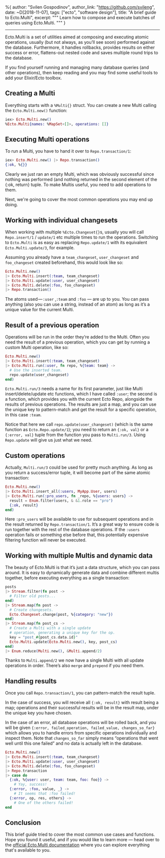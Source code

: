 %{
  author: "Svilen Gospodinov",
  author_link: "https://github.com/svileng",
  date: ~D[2018-11-07],
  tags: ["ecto", "software design"],
  title: "A brief guide to Ecto.Multi",
  excerpt: """
  Learn how to compose and execute batches of queries using Ecto.Multi.
  """
}

---

Ecto.Multi is a set of utilities aimed at composing and executing atomic operations, usually (but not always, as you’ll see soon) performed against the database. Furthermore, it handles rollbacks, provides results on either success or error, flattens-out nested code and saves multiple round trips to the database.

If you find yourself running and managing many database queries (and other operations), then keep reading and you may find some useful tools to add your Elixir/Ecto toolbox.

## Creating a Multi

Everything starts with a `%Multi{}` struct. You can create a new Multi calling the `Ecto.Multi.new()` function:

```elixir
iex> Ecto.Multi.new()
%Ecto.Multi{names: %MapSet<[]>, operations: []}
```

## Executing Multi operations

To run a Multi, you have to hand it over to `Repo.transaction/1`:

```elixir
iex> Ecto.Multi.new() |> Repo.transaction()
{:ok, %{}}
```

Clearly we just ran an empty Multi, which was obviously successful since nothing was performed (and nothing returned in the second element of the {:ok, return} tuple. To make Multis useful, you need to add operations to them.

Next, we're going to cover the most common operations you may end up doing.

## Working with individual changesets

When working with multiple `%Ecto.Changeset{}`s, usually you will call `Repo.insert/1` / `update/1` etc multiple times to run the operations. Switching to `Ecto.Multi` is as easy as replacing `Repo.update/1` with its equivalent `Ecto.Multi.update/3`, for example.

Assuming you already have a `team_changeset`, `user_changeset` and `foo_changeset` created beforehand, this would look like so:

```elixir
Ecto.Multi.new()
|> Ecto.Multi.insert(:team, team_changeset)
|> Ecto.Multi.update(:user, user_changeset)
|> Ecto.Multi.delete(:foo, foo_changeset)
|> Repo.transaction()
```

The atoms used — `:user` ,`:team` and `:foo` — are up to you. You can pass anything (also you can use a string, instead of an atom) as long as it’s a unique value for the current Multi.

## Result of a previous operation

Operations will be run in the order they’re added to the Multi. Often you need the result of a previous operation, which you can get by running a custom Multi operation, like so:

```elixir
Ecto.Multi.new()
|> Ecto.Multi.insert(:team, team_changeset)
|> Ecto.Multi.run(:user, fn repo, %{team: team} ->
  # Use the inserted team.
  repo.update(user_changeset)
end)
```

`Ecto.Multi.run/3` needs a name for its first parameter, just like Multi insert/delete/update etc functions, which I have called `:user`; the second is a function, which provides you with the current Ecto Repo, alongside the results of previous operations. The results are just a map, and you can use the unique key to pattern-match and get the result for a specific operation, in this case `:team`.

Notice that here we call `repo.update(user_changeset)` (which is the same function as `Ecto.Repo.update/1`); you need to return an `{:ok, val}` or a `{:error, val}` tuple from the function you pass to `Multi.run/3`. Using `Repo.update` will give us just what we need.

## Custom operations

Actually, `Multi.run/3` could be used for pretty much anything. As long as you return a success/error tuple, it will become part of the same atomic transaction:

```elixir
Ecto.Multi.new()
|> Ecto.Multi.insert_all(:users, MyApp.User, users)
|> Ecto.Multi.run(:pro_users, fn _repo, %{users: users} ->
  result = Enum.filter(users, & &1.role == "pro")
  {:ok, result}
end)
```

Here `:pro_users` will be available to use for subsequent operations and in the result returned by `Repo.transaction/1`. It’s a great way to ensure code is run together with the rest of the database operations. If the `:users` operation fails or something else before that, this potentially expensive filtering function will never be executed.

## Working with multiple Multis and dynamic data

The beauty of Ecto.Multi is that it’s just a data structure, which you can pass around. It is easy to dynamically generate data and combine different multis together, before executing everything as a single transaction:

```elixir
posts
|> Stream.filter(fn post ->
  # Filter old posts...
end)
|> Stream.map(fn post ->
  # Create changesets.
  Ecto.Changeset.change(post, %{category: "new"})
end)
|> Stream.map(fn post_cs ->
  # Create a Multi with a single update
  # operation, generating a unique key for the op.
  key = "post_#{post_cs.data.id}"
  Ecto.Multi.update(Ecto.Multi.new(), key, post_cs)
end)
|> Enum.reduce(Multi.new(), &Multi.append/2)
```

Thanks to `Multi.append/2` we now have a single Multi with all update operations in order. There’s also `merge` and `prepend` if you need them.

## Handling results

Once you call `Repo.transaction/1`, you can pattern-match the result tuple.

In the case of success, you will receive all `{:ok, result}` with result being a map; operations and their successful results will be in the result map, under the unique key you have chosen.

In the case of an error, all database operations will be rolled back, and you will be given `{:error, failed_operation, failed_value, changes_so_far}` which allows you to handle errors from specific operations individually and inspect them. Note that `changes_so_far` simply means “operations that went well until this one failed” and no data is actually left in the database.

```elixir
Ecto.Multi.new()
|> Ecto.Multi.insert(:team, team_changeset)
|> Ecto.Multi.update(:user, user_changeset)
|> Ecto.Multi.delete(:foo, foo_changeset)
|> Repo.transaction
|> case do
  {:ok, %{user: user, team: team, foo: foo}} ->
    # Yay, success!
  {:error, :foo, value, _} ->
    # It seems that :foo failed!
  {:error, op, res, others} ->
    # One of the others failed!
end
```

## Conclusion

This brief guide tried to cover the most common use cases and functions. Hope you found it useful,
and if you would like to learn more — head over to the [official Ecto.Multi documentation](https://hexdocs.pm/ecto/Ecto.Multi.html) where you can explore everything that's available to you.
